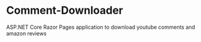 # Comment-Downloader
ASP.NET Core Razor Pages application to download youtube comments and amazon reviews
